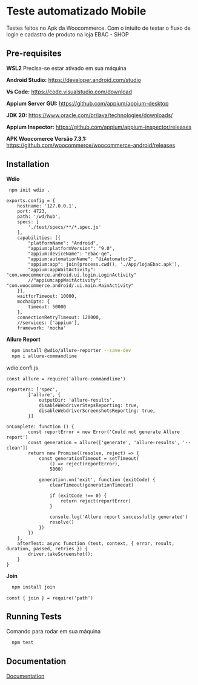 
# Teste automatizado Mobile
Testes feitos no Apk da Woocommerce. Com o intuito de testar o fluxo de login e cadastro de produto na loja EBAC - SHOP
 


## Pre-requisites

**WSL2** Precisa-se estar ativado em sua máquina

**Android Studio:** https://developer.android.com/studio 

**Vs Code:** https://code.visualstudio.com/download

**Appium Server GUI:** https://github.com/appium/appium-desktop 

**JDK 20:** https://www.oracle.com/br/java/technologies/downloads/

**Appium Inspector:** https://github.com/appium/appium-inspector/releases

**APK Woocomerce Versão 7.3.1:** https://github.com/woocommerce/woocommerce-android/releases






## Installation

**Wdio**

```bash
 npm init wdio .
```
````
exports.config = {
    hostname: '127.0.0.1',
    port: 4723,
    path: '/wd/hub',
    specs: [
        './test/specs/**/*.spec.js'
    ],
    capabilities: [{
        "platformName": "Android",
        "appium:platformVersion": "9.0",
        "appium:deviceName": "ebac-qe",
        "appium:automationName": "UiAutomator2",
        "appium:app": join(process.cwd(), './App/lojaEbac.apk'),
        "appium:appWaitActivity": "com.woocommerce.android.ui.login.LoginActivity"
        //"appium:appWaitActivity": "com.woocommerce.android/.ui.main.MainActivity"
    }],
    waitforTimeout: 10000,
    mochaOpts: {
        timeout: 50000
    },
    connectionRetryTimeout: 120000,
    //services: ['appium'],
    framework: 'mocha'
````
**Allure Report**

```bash
  npm install @wdio/allure-reporter --save-dev
  npm i allure-commandline
```
wdio.confi.js
```
const allure = require('allure-commandline')

reporters: ['spec',
        ['allure', {
            outputDir: 'allure-results',
            disableWebdriverStepsReporting: true,
            disableWebdriverScreenshotsReporting: true,
        }]

onComplete: function () {
        const reportError = new Error('Could not generate Allure report')
        const generation = allure(['generate', 'allure-results', '--clean'])
        return new Promise((resolve, reject) => {
            const generationTimeout = setTimeout(
                () => reject(reportError),
                5000)

            generation.on('exit', function (exitCode) {
                clearTimeout(generationTimeout)

                if (exitCode !== 0) {
                    return reject(reportError)
                }

                console.log('Allure report successfully generated')
                resolve()
            })
        })
    },
    afterTest: async function (test, context, { error, result, duration, passed, retries }) {
        driver.takeScreenshot();
    }
}
```

**Join**

```bash
  npm install join
```

````
const { join } = require('path')
````


## Running Tests
Comando para rodar em sua máquina

```bash
  npm test
```


## Documentation

[Documentation](https://webdriver.io/docs/api/element)

